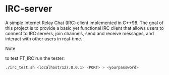 # IRC-server
A simple Internet Relay Chat (IRC) client implemented in C++98. The goal of this project is to provide a basic yet functional IRC client that allows users to connect to IRC servers, join channels, send and receive messages, and interact with other users in real-time.

> [!NOTE]
> to test FT_IRC run the tester:
> ```bash
> ./irc_test.sh <localhost/127.0.0.1> <PORT> > <yourpassword>
> ```
